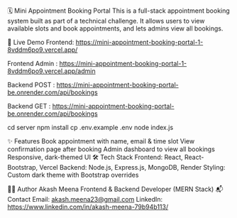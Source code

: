 🗓️ Mini Appointment Booking Portal
This is a full-stack appointment booking system built as part of a technical challenge. It allows users to view available slots and book appointments, and lets admins view all bookings.

🚀 Live Demo
Frontend: https://mini-appointment-booking-portal-1-8vddm6po9.vercel.app/

Frontend Admin : https://mini-appointment-booking-portal-1-8vddm6po9.vercel.app/admin

Backend POST : https://mini-appointment-booking-portal-be.onrender.com/api/bookings

Backend GET : https://mini-appointment-booking-portal-be.onrender.com/api/bookings

cd server
npm install
cp .env.example .env
node index.js

✨ Features
Book appointment with name, email & time slot
View confirmation page after booking
Admin dashboard to view all bookings
Responsive, dark-themed UI
🛠 Tech Stack
Frontend: React, React-Bootstrap, Vercel
Backend: Node.js, Express.js, MongoDB, Render
Styling: Custom dark theme with Bootstrap overrides

🧑‍💼 Author Akash Meena Frontend & Backend Developer (MERN Stack) 📬 Contact Email: akash.meena23@gmail.com LinkedIn: https://www.linkedin.com/in/akash-meena-79b94b113/



